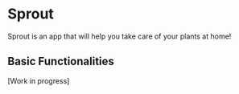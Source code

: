 # Sprout

Sprout is an app that will help you take care of your plants at home!

## Basic Functionalities

[Work in progress]
